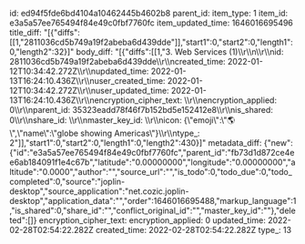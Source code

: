 id: ed94f5fde6bd4104a10462445b4602b8
parent_id: 
item_type: 1
item_id: e3a5a57ee765494f84e49c0fbf7760fc
item_updated_time: 1646016695496
title_diff: "[{\"diffs\":[[1,\"2811036cd5b749a19f2abeba6d439dde\"]],\"start1\":0,\"start2\":0,\"length1\":0,\"length2\":32}]"
body_diff: "[{\"diffs\":[[1,\"3. Web Services (1)\\\r\\\n\\\r\\\nid: 2811036cd5b749a19f2abeba6d439dde\\\r\\\ncreated_time: 2022-01-12T10:34:42.272Z\\\r\\\nupdated_time: 2022-01-13T16:24:10.436Z\\\r\\\nuser_created_time: 2022-01-12T10:34:42.272Z\\\r\\\nuser_updated_time: 2022-01-13T16:24:10.436Z\\\r\\\nencryption_cipher_text: \\\r\\\nencryption_applied: 0\\\r\\\nparent_id: 35323eadd78f46f7b152bd5e152412e8\\\r\\\nis_shared: 0\\\r\\\nshare_id: \\\r\\\nmaster_key_id: \\\r\\\nicon: {\\\"emoji\\\":\\\"🌎\\\",\\\"name\\\":\\\"globe showing Americas\\\"}\\\r\\\ntype_: 2\"]],\"start1\":0,\"start2\":0,\"length1\":0,\"length2\":430}]"
metadata_diff: {"new":{"id":"e3a5a57ee765494f84e49c0fbf7760fc","parent_id":"fb73d1d872ce4ee6ab184091f1e4c67b","latitude":"0.00000000","longitude":"0.00000000","altitude":"0.0000","author":"","source_url":"","is_todo":0,"todo_due":0,"todo_completed":0,"source":"joplin-desktop","source_application":"net.cozic.joplin-desktop","application_data":"","order":1646016695488,"markup_language":1,"is_shared":0,"share_id":"","conflict_original_id":"","master_key_id":""},"deleted":[]}
encryption_cipher_text: 
encryption_applied: 0
updated_time: 2022-02-28T02:54:22.282Z
created_time: 2022-02-28T02:54:22.282Z
type_: 13